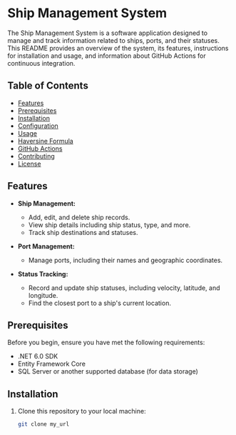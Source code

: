 # Ship Management System

The Ship Management System is a software application designed to manage and track information related to ships, ports, and their statuses. This README provides an overview of the system, its features, instructions for installation and usage, and information about GitHub Actions for continuous integration.

## Table of Contents

- [Features](#features)
- [Prerequisites](#prerequisites)
- [Installation](#installation)
- [Configuration](#configuration)
- [Usage](#usage)
- [Haversine Formula](#haversine-formula)
- [GitHub Actions](#github-actions)
- [Contributing](#contributing)
- [License](#license)

## Features

- **Ship Management:**
  - Add, edit, and delete ship records.
  - View ship details including ship status, type, and more.
  - Track ship destinations and statuses.

- **Port Management:**
  - Manage ports, including their names and geographic coordinates.

- **Status Tracking:**
  - Record and update ship statuses, including velocity, latitude, and longitude.
  - Find the closest port to a ship's current location.

## Prerequisites

Before you begin, ensure you have met the following requirements:

- .NET 6.0 SDK
- Entity Framework Core
- SQL Server or another supported database (for data storage)

## Installation

1. Clone this repository to your local machine:

   ```bash
   git clone my_url
